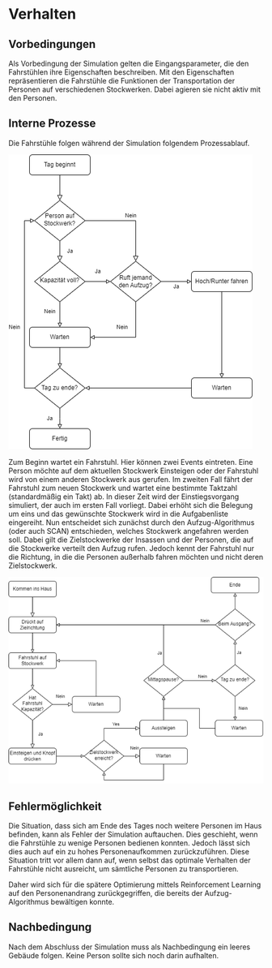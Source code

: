 # Verhalten

## Vorbedingungen
<!-- Vorbedingungen: Was muss gegeben sein, damit das SUI funktioniert? -->

<!-- Welche Funktion repräsentiert das SUI, wie interagiert es mit anderen? -->
<!-- Fahrstuhl fahren -->

Als Vorbedingung der Simulation gelten die Eingangsparameter, die den 
Fahrstühlen ihre Eigenschaften beschreiben. 
Mit den Eigenschaften repräsentieren die Fahrstühle die Funktionen der 
Transportation der Personen auf verschiedenen Stockwerken. 
Dabei agieren sie nicht aktiv mit den Personen.

## Interne Prozesse
<!-- Internen Prozesse: Welche Prozesse laufen in dem SUI ab? -->

Die Fahrstühle folgen während der Simulation folgendem Prozessablauf.

![Prozessablauf eines Fahrstuhls](../images/Simulationstechnik.png)

Zum Beginn wartet ein Fahrstuhl. Hier können zwei Events eintreten. 
Eine Person möchte auf dem aktuellen Stockwerk Einsteigen oder der 
Fahrstuhl wird von einem anderen Stockwerk aus gerufen. Im zweiten 
Fall fährt der Fahrstuhl zum neuen Stockwerk und wartet eine bestimmte 
Taktzahl (standardmäßig ein Takt) ab. In dieser Zeit wird der 
Einstiegsvorgang simuliert, der auch im ersten Fall vorliegt. 
Dabei erhöht sich die Belegung um eins und das gewünschte Stockwerk wird
in die Aufgabenliste eingereiht. Nun entscheidet sich zunächst durch den 
Aufzug-Algorithmus (oder auch SCAN) entschieden, welches Stockwerk 
angefahren werden soll. Dabei gilt die Zielstockwerke der Insassen und der 
Personen, die auf die Stockwerke verteilt den Aufzug rufen. Jedoch kennt 
der Fahrstuhl nur die Richtung, in die die Personen außerhalb fahren 
möchten und nicht deren Zielstockwerk.

![Prozessablauf einer Person](../images/Simulation_Person.png)

[//]: # (TODO: Prozess Person)

## Fehlermöglichkeit
<!-- Fehlermöglichkeit: Was kann schiefgehen in dem Verhalten des SUIs, wie ist darauf zu reagieren? -->
<!-- Das nicht alle Menschen bis zum Tagesende bedient wurden -->

Die Situation, dass sich am Ende des Tages noch weitere Personen im Haus 
befinden, kann als Fehler der Simulation auftauchen. Dies geschieht, wenn 
die Fahrstühle zu wenige Personen bedienen konnten. Jedoch lässt sich dies 
auch auf ein zu hohes Personenaufkommen zurückzuführen. Diese Situation 
tritt vor allem dann auf, wenn selbst das optimale Verhalten der 
Fahrstühle nicht ausreicht, um sämtliche Personen zu transportieren.

Daher wird sich für die spätere Optimierung mittels Reinforcement 
Learning auf den Personenandrang zurückgegriffen, die bereits der 
Aufzug-Algorithmus bewältigen konnte.

## Nachbedingung
<!-- Nachbedingung: Was ist bekannt, wenn die Simulation beendet ist? -->
<!-- Haus ist leer -->

Nach dem Abschluss der Simulation muss als Nachbedingung ein leeres 
Gebäude folgen. Keine Person sollte sich noch darin aufhalten.